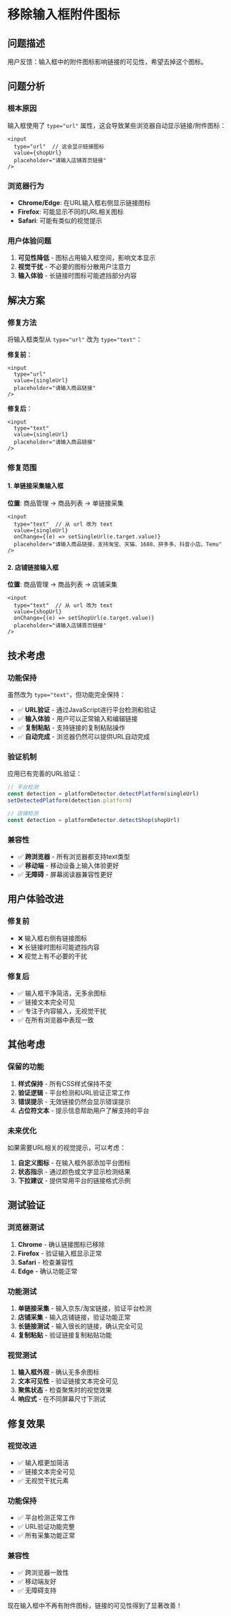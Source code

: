 # 移除输入框附件图标

## 问题描述

用户反馈：输入框中的附件图标影响链接的可见性，希望去掉这个图标。

## 问题分析

### 根本原因
输入框使用了 `type="url"` 属性，这会导致某些浏览器自动显示链接/附件图标：

```tsx
<input
  type="url"  // 这会显示链接图标
  value={shopUrl}
  placeholder="请输入店铺首页链接"
/>
```

### 浏览器行为
- **Chrome/Edge**: 在URL输入框右侧显示链接图标
- **Firefox**: 可能显示不同的URL相关图标
- **Safari**: 可能有类似的视觉提示

### 用户体验问题
1. **可见性降低** - 图标占用输入框空间，影响文本显示
2. **视觉干扰** - 不必要的图标分散用户注意力
3. **输入体验** - 长链接时图标可能遮挡部分内容

## 解决方案

### 修复方法
将输入框类型从 `type="url"` 改为 `type="text"`：

**修复前**：
```tsx
<input
  type="url"
  value={singleUrl}
  placeholder="请输入商品链接"
/>
```

**修复后**：
```tsx
<input
  type="text"
  value={singleUrl}
  placeholder="请输入商品链接"
/>
```

### 修复范围

#### 1. 单链接采集输入框
**位置**: 商品管理 → 商品列表 → 单链接采集
```tsx
<input
  type="text"  // 从 url 改为 text
  value={singleUrl}
  onChange={(e) => setSingleUrl(e.target.value)}
  placeholder="请输入商品链接，支持淘宝、天猫、1688、拼多多、抖音小店、Temu"
/>
```

#### 2. 店铺链接输入框
**位置**: 商品管理 → 商品列表 → 店铺采集
```tsx
<input
  type="text"  // 从 url 改为 text
  value={shopUrl}
  onChange={(e) => setShopUrl(e.target.value)}
  placeholder="请输入店铺首页链接"
/>
```

## 技术考虑

### 功能保持
虽然改为 `type="text"`，但功能完全保持：
- ✅ **URL验证** - 通过JavaScript进行平台检测和验证
- ✅ **输入体验** - 用户可以正常输入和编辑链接
- ✅ **复制粘贴** - 支持链接的复制粘贴操作
- ✅ **自动完成** - 浏览器仍然可以提供URL自动完成

### 验证机制
应用已有完善的URL验证：
```typescript
// 平台检测
const detection = platformDetector.detectPlatform(singleUrl)
setDetectedPlatform(detection.platform)

// 店铺检测
const detection = platformDetector.detectShop(shopUrl)
```

### 兼容性
- ✅ **跨浏览器** - 所有浏览器都支持text类型
- ✅ **移动端** - 移动设备上输入体验更好
- ✅ **无障碍** - 屏幕阅读器兼容性更好

## 用户体验改进

### 修复前
- ❌ 输入框右侧有链接图标
- ❌ 长链接时图标可能遮挡内容
- ❌ 视觉上有不必要的干扰

### 修复后
- ✅ 输入框干净简洁，无多余图标
- ✅ 链接文本完全可见
- ✅ 专注于内容输入，无视觉干扰
- ✅ 在所有浏览器中表现一致

## 其他考虑

### 保留的功能
1. **样式保持** - 所有CSS样式保持不变
2. **验证逻辑** - 平台检测和URL验证正常工作
3. **错误提示** - 无效链接仍然会显示错误提示
4. **占位符文本** - 提示信息帮助用户了解支持的平台

### 未来优化
如果需要URL相关的视觉提示，可以考虑：
1. **自定义图标** - 在输入框外部添加平台图标
2. **状态指示** - 通过颜色或文字显示检测结果
3. **下拉建议** - 提供常用平台的链接格式示例

## 测试验证

### 浏览器测试
1. **Chrome** - 确认链接图标已移除
2. **Firefox** - 验证输入框显示正常
3. **Safari** - 检查兼容性
4. **Edge** - 确认功能正常

### 功能测试
1. **单链接采集** - 输入京东/淘宝链接，验证平台检测
2. **店铺采集** - 输入店铺链接，验证功能正常
3. **长链接测试** - 输入很长的链接，确认完全可见
4. **复制粘贴** - 验证链接复制粘贴功能

### 视觉测试
1. **输入框外观** - 确认无多余图标
2. **文本可见性** - 验证链接文本完全可见
3. **聚焦状态** - 检查聚焦时的视觉效果
4. **响应式** - 在不同屏幕尺寸下测试

## 修复效果

### 视觉改进
- ✅ 输入框更加简洁
- ✅ 链接文本完全可见
- ✅ 无视觉干扰元素

### 功能保持
- ✅ 平台检测正常工作
- ✅ URL验证功能完整
- ✅ 所有采集功能正常

### 兼容性
- ✅ 跨浏览器一致性
- ✅ 移动端友好
- ✅ 无障碍支持

现在输入框中不再有附件图标，链接的可见性得到了显著改善！
